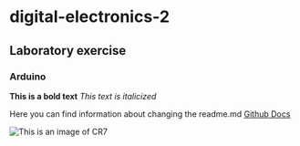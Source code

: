 # digital-electronics-2
## Laboratory exercise
### Arduino
**This is a bold text**
*This text is italicized*

Here you can find information about changing the readme.md [Github Docs](https://docs.github.com/en/get-started/writing-on-github/getting-started-with-writing-and-formatting-on-github/basic-writing-and-formatting-syntax#headings)

![This is an image of CR7](https://www.google.com/search?q=foto+cr7&rlz=1C1GCEA_en&source=lnms&tbm=isch&sa=X&ved=2ahUKEwiktZbQ1bT6AhXyhv0HHTmACVMQ_AUoAXoECAIQAw&biw=929&bih=900&dpr=1#imgrc=x7Y_md7cr6KIUM)
